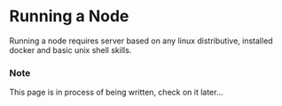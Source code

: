 # Running a Node

Running a node requires server based on any linux distributive, installed docker and basic unix shell skills.

### Note

This page is in process of being written, check on it later...

